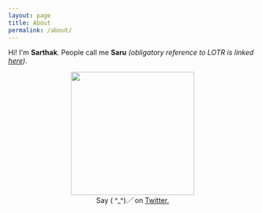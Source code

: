 ```yaml
---
layout: page
title: About
permalink: /about/
---
```



Hi! I'm <strong>Sarthak</strong>. People call me <strong>Saru</strong> <em>(obligatory reference to LOTR is linked <a target="_blank" href="http://lotr.wikia.com/wiki/Saruman">here</a>)</em>.

<p align="center">
<img height="250" src="http://oi68.tinypic.com/20qygqu.jpg" />
<br />
Say ( ^_^)<em>／</em> on <a href="https://twitter.com/saruftw" target="_blank">Twitter.</a>
</p>
